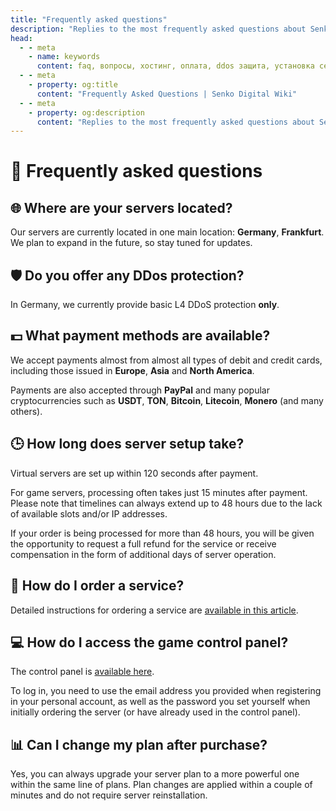 ```yaml
---
title: "Frequently asked questions"
description: "Replies to the most frequently asked questions about Senko Digital. Information about various plans, payment methods, DDoS protection and more."
head:
  - - meta
    - name: keywords
      content: faq, вопросы, хостинг, оплата, ddos защита, установка сервера, техподдержка, игровой хостинг, minecraft сервер, garrys mod сервер
  - - meta
    - property: og:title 
      content: "Frequently Asked Questions | Senko Digital Wiki"
  - - meta
    - property: og:description
      content: "Replies to the most frequently asked questions about Senko Digital. Information about various plans, payment methods, DDoS protection and more."
---
```


# 🤔 Frequently asked questions

## 🌐 Where are your servers located?

Our servers are currently located in one main location: **Germany**, **Frankfurt**. We plan to expand in the future, so stay tuned for updates.

## 🛡️ Do you offer any DDos protection?

In Germany, we currently provide basic L4 DDoS protection **only**.

## 💵 What payment methods are available?

We accept payments almost from almost all types of debit and credit cards, including those issued in **Europe**, **Asia** and **North America**.

Payments are also accepted through **PayPal** and many popular cryptocurrencies such as **USDT**, **TON**, **Bitcoin**, **Litecoin**, **Monero** (and many others).

## 🕒 How long does server setup take?

Virtual servers are set up within 120 seconds after payment.

For game servers, processing often takes just 15 minutes after payment.
Please note that timelines can always extend up to 48 hours due to the lack of available slots and/or IP addresses.

If your order is being processed for more than 48 hours, you will be given the opportunity to request a full refund for the service or receive compensation in the form of additional days of server operation.

## 🛒 How do I order a service?

Detailed instructions for ordering a service are [available in this article](/personal-area/vps-order).

## 💻 How do I access the game control panel?

The control panel is [available here](https://panel.senko.digital/auth/login).

To log in, you need to use the email address you provided when registering in your personal account, as well as the password you set yourself when initially ordering the server (or have already used in the control panel).

## 📊 Can I change my plan after purchase?

Yes, you can always upgrade your server plan to a more powerful one within the same line of plans. Plan changes are applied within a couple of minutes and do not require server reinstallation.
